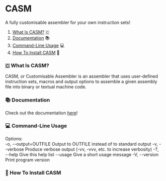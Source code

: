 # CASM
A fully customisable assembler for your own instruction sets!
<br>
1. [What Is CASM?](#-what-is-casm?) 🇨
2. [Documentation](#-documentation) 📚
3. [Command-Line Usage](#-command-line-usage) 💻
4. [How To Install CASM](#-how-to-install-casm) 💾

### 🇨 What Is CASM?
CASM, or Customisable Assembler is an assembler that uses user-defined instruction sets, macros and output options to assemble a given assembly file into binary or textual machine code.

### 📚 Documentation
Check out the documentation [here](DOCUMENTATION.md)!

### 💻 Command-Line Usage
Options: <br>
  -o, --output=OUTFILE       Output to OUTFILE instead of to standard output
  -v, --verbose              Produce verbose output (-vv, -vvv, etc. to
                             increase verbosity)
  -?, --help                 Give this help list
      --usage                Give a short usage message
  -V, --version              Print program version


### 💾 How To Install CASM